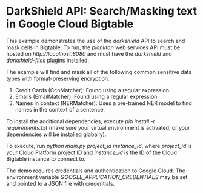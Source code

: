 # DarkShield API: Search/Masking text in Google Cloud Bigtable

This example demonstrates the use of the *darkshield* API to search and 
mask cells in Bigtable. To run, the *plankton* web services API must be hosted on 
*http://localhost:8080* and must have the *darkshield* and *darkshield-files* 
plugins installed.

The example will find and mask all of the following common sensitive data types with format-preserving encryption.

1.  Credit Cards (CcnMatcher): Found using a regular expression.
2.  Emails (EmailMatcher): Found using a regular expression.
3.  Names in context (NERMatcher): Uses a pre-trained NER model to find names in the context of a sentence.

To install the additional dependencies, execute *pip install -r requirements.txt* 
(make sure your virtual environment is activated, or your dependencies will 
be installed globally).

To execute, run *python main.py project_id instance_id*, where *project_id* is
your Cloud Platform project ID and *instance_id* is the ID of the Cloud Bigtable instance to connect to.

The demo requires credentials and authentication to Google Cloud. The environment variable
*GOOGLE_APPLICATION_CREDENTIALS* may be set and pointed to a JSON file with credentials.
